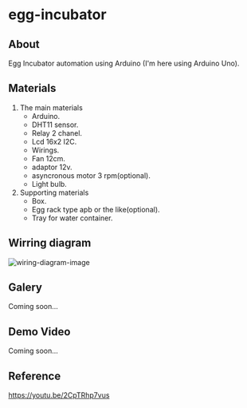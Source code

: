 # egg-incubator
## About
  Egg Incubator automation using Arduino (I'm here using Arduino Uno). 
## Materials
  1. The main materials
     * Arduino.
     * DHT11 sensor. 
     * Relay 2 chanel.
     * Lcd 16x2 I2C.
     * Wirings.
     * Fan 12cm.
     * adaptor 12v.
     * asyncronous motor 3 rpm(optional).
     * Light bulb.
  2. Supporting materials
     * Box.
     * Egg rack type apb or the like(optional).
     * Tray for water container.
## Wirring diagram
  ![wiring-diagram-image](wiring.png)
## Galery
  Coming soon...
## Demo Video
  Coming soon...
## Reference
  https://youtu.be/2CpTRhp7vus
